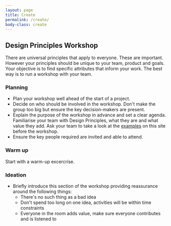 ```yaml
---
layout: page
title: Create
permalink: /create/
body-class: create
---
```

## Design Principles Workshop
There are universal principles that apply to everyone. These are important. However your principles should be unique to your team, product and goals. Your objective is to find specific attributes that inform your work. The best way is to run a workshop with your team.

### Planning
* Plan your workshop well ahead of the start of a project.
* Decide on who should be involved in the workshop. Don't make the group too big but ensure the key decision-makers are present.
* Explain the purpose of the workshop in advance and set a clear agenda. Familiarise your team with Design Principles, what they are and what value they add. Ask your team to take a look at the [examples](/examples) on this site before the workshop.
* Ensure the key people required are invited and able to attend.

### Warm up
Start with a warm-up excercrise.

### Ideation
* Briefly introduce this section of the workshop providing reassurance around the following things:
  * There's no such thing as a bad idea
  * Don't spend too long on one idea, activities will be within time constraints
  * Everyone in the room adds value, make sure everyone contributes and is listened to
